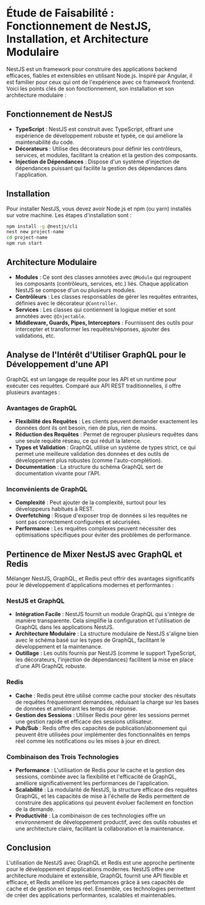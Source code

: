 
# Étude de Faisabilité : Fonctionnement de NestJS, Installation, et Architecture Modulaire

NestJS est un framework pour construire des applications backend efficaces, fiables et extensibles en utilisant Node.js. Inspiré par Angular, il est familier pour ceux qui ont de l'expérience avec ce framework frontend. Voici les points clés de son fonctionnement, son installation et son architecture modulaire :

## Fonctionnement de NestJS

- **TypeScript** : NestJS est construit avec TypeScript, offrant une expérience de développement robuste et typée, ce qui améliore la maintenabilité du code.
- **Décorateurs** : Utilise des décorateurs pour définir les contrôleurs, services, et modules, facilitant la création et la gestion des composants.
- **Injection de Dépendances** : Dispose d'un système d'injection de dépendances puissant qui facilite la gestion des dépendances dans l'application.

## Installation

Pour installer NestJS, vous devez avoir Node.js et npm (ou yarn) installés sur votre machine. Les étapes d'installation sont :

````bash
npm install -g @nestjs/cli
nest new project-name
cd project-name
npm run start
````

## Architecture Modulaire

- **Modules** : Ce sont des classes annotées avec `@Module` qui regroupent les composants (contrôleurs, services, etc.) liés. Chaque application NestJS se compose d'un ou plusieurs modules.
- **Contrôleurs** : Les classes responsables de gérer les requêtes entrantes, définies avec le décorateur `@Controller`.
- **Services** : Les classes qui contiennent la logique métier et sont annotées avec `@Injectable`.
- **Middleware, Guards, Pipes, Interceptors** : Fournissent des outils pour intercepter et transformer les requêtes/réponses, ajouter des validations, etc.

## Analyse de l'Intérêt d'Utiliser GraphQL pour le Développement d'une API

GraphQL est un langage de requête pour les API et un runtime pour exécuter ces requêtes. Comparé aux API REST traditionnelles, il offre plusieurs avantages :

### Avantages de GraphQL

- **Flexibilité des Requêtes** : Les clients peuvent demander exactement les données dont ils ont besoin, rien de plus, rien de moins.
- **Réduction des Requêtes** : Permet de regrouper plusieurs requêtes dans une seule requête réseau, ce qui réduit la latence.
- **Types et Validation** : GraphQL utilise un système de types strict, ce qui permet une meilleure validation des données et des outils de développement plus robustes (comme l'auto-complétion).
- **Documentation** : La structure du schéma GraphQL sert de documentation vivante pour l'API.

### Inconvénients de GraphQL

- **Complexité** : Peut ajouter de la complexité, surtout pour les développeurs habitués à REST.
- **Overfetching** : Risque d'exposer trop de données si les requêtes ne sont pas correctement configurées et sécurisées.
- **Performance** : Les requêtes complexes peuvent nécessiter des optimisations spécifiques pour éviter des problèmes de performance.

## Pertinence de Mixer NestJS avec GraphQL et Redis

Mélanger NestJS, GraphQL, et Redis peut offrir des avantages significatifs pour le développement d'applications modernes et performantes :

### NestJS et GraphQL

- **Intégration Facile** : NestJS fournit un module GraphQL qui s'intègre de manière transparente. Cela simplifie la configuration et l'utilisation de GraphQL dans les applications NestJS.
- **Architecture Modulaire** : La structure modulaire de NestJS s'aligne bien avec le schéma basé sur les types de GraphQL, facilitant le développement et la maintenance.
- **Outillage** : Les outils fournis par NestJS (comme le support TypeScript, les décorateurs, l'injection de dépendances) facilitent la mise en place d'une API GraphQL robuste.

### Redis

- **Cache** : Redis peut être utilisé comme cache pour stocker des résultats de requêtes fréquemment demandées, réduisant la charge sur les bases de données et améliorant les temps de réponse.
- **Gestion des Sessions** : Utiliser Redis pour gérer les sessions permet une gestion rapide et efficace des sessions utilisateur.
- **Pub/Sub** : Redis offre des capacités de publication/abonnement qui peuvent être utilisées pour implémenter des fonctionnalités en temps réel comme les notifications ou les mises à jour en direct.

### Combinaison des Trois Technologies

- **Performance** : L'utilisation de Redis pour le cache et la gestion des sessions, combinée avec la flexibilité et l'efficacité de GraphQL, améliore significativement les performances de l'application.
- **Scalabilité** : La modularité de NestJS, la structure efficace des requêtes GraphQL, et les capacités de mise à l'échelle de Redis permettent de construire des applications qui peuvent évoluer facilement en fonction de la demande.
- **Productivité** : La combinaison de ces technologies offre un environnement de développement productif, avec des outils robustes et une architecture claire, facilitant la collaboration et la maintenance.

## Conclusion

L'utilisation de NestJS avec GraphQL et Redis est une approche pertinente pour le développement d'applications modernes. NestJS offre une architecture modulaire et extensible, GraphQL fournit une API flexible et efficace, et Redis améliore les performances grâce à ses capacités de cache et de gestion en temps réel. Ensemble, ces technologies permettent de créer des applications performantes, scalables et maintenables.
